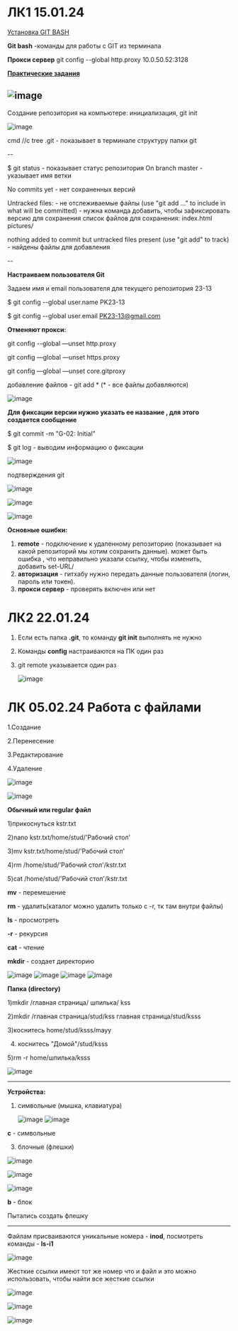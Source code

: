 # ЛК1 15.01.24
[Установка GIT BASH](https://git-scm.com/downloads)

**Git bash** -команды для работы с GIT из терминала

**Прокси сервер** git config --global http.proxy 10.0.50.52:3128

[**Практические задания**](https://smartiqa.ru/courses/git/answer-key)

![image](https://github.com/son4ez1/6sem/assets/113089517/4d056ccd-d13b-4e0f-891e-9e5c2dca4e1c)
---

Создание репозитория на компьютере: инициализация, git init 

![image](https://github.com/son4ez1/6sem/assets/113089517/7f0e8621-0dc2-4562-9960-dbb7eee1bb1e)

cmd //c tree .git - показывает в терминале структуру папки git

--

$ git status - показывает статус репозитория
On branch master - указывает имя ветки

No commits yet - нет сохраненных версий

Untracked files: - не отслеживаемые файлы 
  (use "git add <file>..." to include in what will be committed) - нужна команда добавить, чтобы зафиксировать версию для сохранения
  список файлов для сохранения:
        index.html
        pictures/

nothing added to commit but untracked files present (use "git add" to track) - найдены файлы для добавления

--

**Настраиваем пользователя Git**

Задаем имя и email пользователя для текущего репозитория 23-13 

$ git config  --global user.name PK23-13

$ git config  --global user.email PK23-13@gmail.com

**Отменяют прокси:**

git config --global —unset http.proxy

git config —global —unset https.proxy

git config —global —unset core.gitproxy

добавление файлов - git add * (* - все файлы добавляются)

![image](https://github.com/son4ez1/6sem/assets/113089517/475ef684-8a04-4cd7-9fb0-0b397d76682a)

**Для фиксации версии нужно указать ее название , для этого создается сообщение**

$ git commit -m "G-02: Initial" 

$ git log - выводим информацию о фиксации

![image](https://github.com/son4ez1/6sem/assets/113089517/82a4cc08-700f-4535-927c-eff91d650ac3)

подтверждения git

![image](https://github.com/son4ez1/6sem/assets/113089517/a7bbf279-9f71-42ac-a2b4-64bfcf8a724c)

![image](https://github.com/son4ez1/6sem/assets/113089517/e62a255c-2ebd-4441-802c-e4da3adb20ca)

![image](https://github.com/son4ez1/6sem/assets/113089517/e07433f9-6abc-4c79-8b8c-61bd5261b0c1)

**Основные ошибки:**
1. **remote** - подключение к удаленному репозиторию (показывает на какой репозиторий мы хотим сохранить данные). может быть ошибка , что неправильно указали ссылку, чтобы изменить, добавить set-URL/
2. **авторизация** - гитхабу нужно передать данные пользователя (логин, пароль или токен).
3. **прокси сервер** - проверять включен или нет


# ЛК2 22.01.24
1. Если есть папка **.git**, то команду **git init** выполнять не нужно
2. Команды **config** настраиваются на ПК один раз
3. git remote указывается один раз

   ![image](https://github.com/son4ez1/6sem/assets/113089517/3292bb86-0f7b-4c63-92e6-5dad9ea413cd)

# ЛК 05.02.24 Работа с файлами

1.Создание

2.Перенесение

3.Редактирование

4.Удаление

![image](https://github.com/son4ez1/6sem/assets/113089517/adafd637-ea10-4c34-b8fb-10a2f07cda96)

![image](https://github.com/son4ez1/6sem/assets/113089517/e3059ff8-e6b7-44fd-912b-eae8932143e6)

**Обычный или regular файл**

1)прикоснуться kstr.txt

2)nano kstr.txt/home/stud/'Рабочий стол'

3)mv kstr.txt/home/stud/'Рабочий стол'

4)rm /home/stud/'Рабочий стол'/kstr.txt

5)cat /home/stud/'Рабочий стол'/kstr.txt

**mv** - перемешение

**rm** - удалить(каталог можно удалить только с -r, тк там внутри файлы)

**ls** - просмотреть

**-r** - рекурсия

**cat** - чтение

**mkdir** - создает директорию

![image](https://github.com/son4ez1/6sem/assets/113089517/5c0711ed-6f1c-4ebd-a03a-4ca0ca13ea58)
![image](https://github.com/son4ez1/6sem/assets/113089517/e7947672-3ba0-46ea-b2e3-5070b9254bd1)
![image](https://github.com/son4ez1/6sem/assets/113089517/b898a1fb-001b-4ec2-a1da-84a4a81c977c)
![image](https://github.com/son4ez1/6sem/assets/113089517/40f0b39c-4311-4b0e-8f6a-256efecc9367)


**Папка (directory)**

1)mkdir /главная страница/ шпилька/ kss

2)mkdir /главная страница/stud/kss главная страница/stud/ksss

3)коснитесь home/stud/ksss/mayy

4) коснитесь "Домой"/stud/ksss

5)rm -r home/шпилька/ksss

![image](https://github.com/son4ez1/6sem/assets/113089517/69df0e96-06a3-458f-8f27-89fc98f39ff9)

---

**Устройства:**
1. символьные (мышка, клавиатура)
   
   ![image](https://github.com/son4ez1/6sem/assets/113089517/2aa30af1-f7c7-4824-ba20-f770c5cf35c5)
![image](https://github.com/son4ez1/6sem/assets/113089517/28a1d7a2-e4f4-4d12-9785-0a186c1933ce)

**c** - cимвольные

3. блочные (флешки) 

![image](https://github.com/son4ez1/6sem/assets/113089517/211fd3b6-2d4e-4e67-9ad8-5308819d6c37)

![image](https://github.com/son4ez1/6sem/assets/113089517/ed4e1061-0272-4adb-b560-05fe10249bf5)

![image](https://github.com/son4ez1/6sem/assets/113089517/db22f090-db52-498e-a5c8-058e19f9326a)

**b**  - блок

Пытались создать флешку

--- 

Файлам присваиваются уникальные номера - **inod**, посмотреть команды - **ls-i1**

![image](https://github.com/son4ez1/6sem/assets/113089517/bdcfd048-83a6-46f7-ab1f-c2167c60861c)

Жесткие ссылки имеют тот же номер что и файл и это можно использовать, чтобы найти все жесткие ссылки


![image](https://github.com/son4ez1/6sem/assets/113089517/8a945bc0-710e-4adb-8983-2ee3569dc6db)

![image](https://github.com/son4ez1/6sem/assets/113089517/e2b40f74-2926-4ba4-ad24-f2728172bef7)

![image](https://github.com/son4ez1/6sem/assets/113089517/45491995-f405-4669-b636-acb7670eae75)

